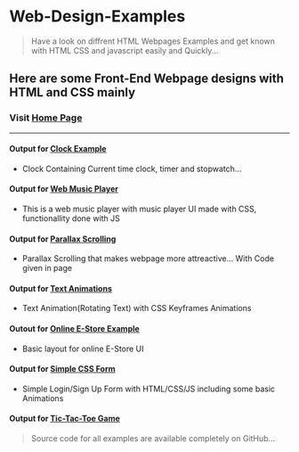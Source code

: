 # Web-Design-Examples
>Have a look on diffrent HTML Webpages Examples and get known with HTML CSS and javascript easily and Quickly...
## Here are some Front-End Webpage designs with HTML and CSS mainly

### Visit [Home Page](https://prince-jagani.github.io/Web-Design-Examples/)
***

#### Output for [Clock Example](https://prince-jagani.github.io/Web-Design-Examples/Clock%20Example/)
- Clock Containing Current time clock, timer and stopwatch...

#### Output for [Web Music Player](https://prince-jagani.github.io/Web-Design-Examples/Web%20Music%20Player/)
- This is a web music player with music player UI made with CSS, functionallity done with JS

#### Output for [Parallax Scrolling](https://prince-jagani.github.io/Web-Design-Examples/Parallax%20Scrolling/)
- Parallax Scrolling that makes webpage more attreactive... With Code given in page

#### Output for [Text Animations](https://prince-jagani.github.io/Web-Design-Examples/Text%20Animations)
- Text Animation(Rotating Text) with CSS Keyframes Animations

#### Outout for [Online E-Store Example](https://prince-jagani.github.io/Web-Design-Examples/School%20E-Store%20Example/)
- Basic layout for online E-Store UI

#### Output for [Simple CSS Form](https://prince-jagani.github.io/Web-Design-Examples/Simple%20CSS%20Form/form.html)
- Simple Login/Sign Up Form with HTML/CSS/JS including some basic Animations

#### Output for [Tic-Tac-Toe Game](https://prince-jagani.github.io/Web-Design-Examples/Tic-Tac-Toe/)

>
> Source code for all examples are available completely on GitHub...
